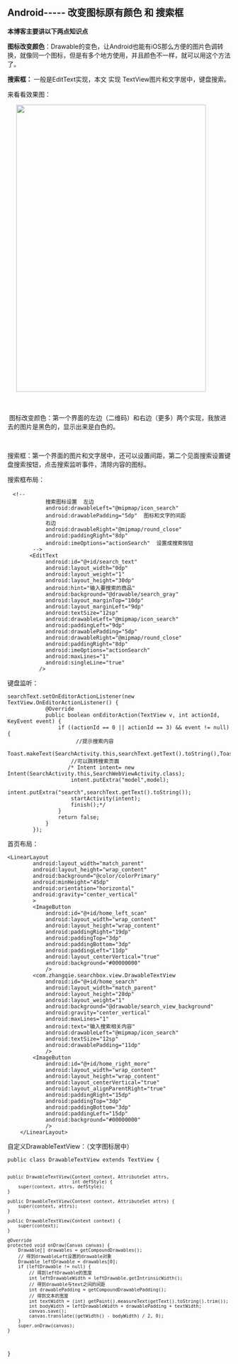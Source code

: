 ## Android----- 改变图标原有颜色 和 搜索框

  <p><strong>本博客主要讲以下两点知识点</strong></p> 
<p><strong>图标改变颜色</strong>：Drawable的变色，让Android也能有iOS那么方便的图片色调转换，就像同一个图标，但是有多个地方使用，并且颜色不一样，就可以用这个方法了。</p> 
<p><strong>搜索框： </strong>一般是EditText实现，本文 实现 TextView图片和文字居中，键盘搜索。</p> 
<p>来看看效果图：</p> 
<p>&nbsp;&nbsp;&nbsp;&nbsp; <img alt="" height="646" src="http://images2017.cnblogs.com/blog/1041439/201709/1041439-20170914155405125-1018769923.gif" width="428"></p> 
<p>&nbsp;</p> 
<p>&nbsp;图标改变颜色：第一个界面的左边（二维码）和右边（更多）两个实现，我放进去的图片是黑色的，显示出来是白色的。</p> 
<p>&nbsp; &nbsp; &nbsp; &nbsp; &nbsp; &nbsp; <img alt="" src="http://images2017.cnblogs.com/blog/1041439/201709/1041439-20170914160358188-1629284929.png"></p> 
<p>搜索框：第一个界面的图片和文字居中，还可以设置间距，第二个见面搜索设置键盘搜索按钮，点击搜索监听事件，清除内容的图标。</p> 
<p>搜索框布局：</p> 
<pre><code class="language-html">　&lt;!--
            搜索图标设置  左边
            android:drawableLeft="@mipmap/icon_search"
            android:drawablePadding="5dp"  图标和文字的间距
            右边
            android:drawableRight="@mipmap/round_close"
            android:paddingRight="8dp"
            android:imeOptions="actionSearch"  设置成搜索按钮
        --&gt;
       &lt;EditText
            android:id="@+id/search_text"
            android:layout_width="0dp"
            android:layout_weight="1"
            android:layout_height="30dp"
            android:hint="输入要搜索的商品"
            android:background="@drawable/search_gray"
            android:layout_marginTop="10dp"
            android:layout_marginLeft="9dp"
            android:textSize="12sp"
            android:drawableLeft="@mipmap/icon_search"
            android:paddingLeft="9dp"
            android:drawablePadding="5dp"
            android:drawableRight="@mipmap/round_close"
            android:paddingRight="8dp"
            android:imeOptions="actionSearch"
            android:maxLines="1"
            android:singleLine="true"
          /&gt;</code></pre> 
<p>键盘监听：</p> 
<pre><code class="language-java">searchText.setOnEditorActionListener(new TextView.OnEditorActionListener() {
            @Override
            public boolean onEditorAction(TextView v, int actionId, KeyEvent event) {
                if ((actionId == 0 || actionId == 3) &amp;&amp; event != null) {
　　　　　　　　　　　　　//提示搜索内容
                    Toast.makeText(SearchActivity.this,searchText.getText().toString(),Toast.LENGTH_LONG).show();
                    //可以跳转搜索页面
                   /* Intent intent= new Intent(SearchActivity.this,SearchWebViewActivity.class);
                    intent.putExtra("model",model);
                    intent.putExtra("search",searchText.getText().toString());
                    startActivity(intent);
                    finish();*/
                }
                return false;
            }
        });</code></pre> 
<p>首页布局：</p> 
<pre><code class="language-html">&lt;LinearLayout
        android:layout_width="match_parent"
        android:layout_height="wrap_content"
        android:background="@color/colorPrimary"
        android:minHeight="45dp"
        android:orientation="horizontal"
        android:gravity="center_vertical"
        &gt;
        &lt;ImageButton
            android:id="@+id/home_left_scan"
            android:layout_width="wrap_content"
            android:layout_height="wrap_content"
            android:paddingRight="19dp"
            android:paddingTop="3dp"
            android:paddingBottom="3dp"
            android:paddingLeft="11dp"
            android:layout_centerVertical="true"
            android:background="#00000000"
            /&gt;
        &lt;com.zhangqie.searchbox.view.DrawableTextView
            android:id="@+id/home_search"
            android:layout_width="match_parent"
            android:layout_height="28dp"
            android:layout_weight="1"
            android:background="@drawable/search_view_background"
            android:gravity="center_vertical"
            android:maxLines="1"
            android:text="输入搜索相关内容"
            android:drawableLeft="@mipmap/icon_search"
            android:textSize="12sp"
            android:drawablePadding="11dp"
            /&gt;
        &lt;ImageButton
            android:id="@+id/home_right_more"
            android:layout_width="wrap_content"
            android:layout_height="wrap_content"
            android:layout_centerVertical="true"
            android:layout_alignParentRight="true"
            android:paddingRight="15dp"
            android:paddingTop="3dp"
            android:paddingBottom="3dp"
            android:paddingLeft="15dp"
            android:background="#00000000"
            /&gt;
    &lt;/LinearLayout&gt;</code></pre> 
<p>自定义DrawableTextView：（文字图标居中）</p> 
<pre><code class="language-java">public class DrawableTextView extends TextView {

    public DrawableTextView(Context context, AttributeSet attrs,
                            int defStyle) {
        super(context, attrs, defStyle);
    }

    public DrawableTextView(Context context, AttributeSet attrs) {
        super(context, attrs);
    }

    public DrawableTextView(Context context) {
        super(context);
    }

    @Override
    protected void onDraw(Canvas canvas) {
        Drawable[] drawables = getCompoundDrawables();
        // 得到drawableLeft设置的drawable对象
        Drawable leftDrawable = drawables[0];
        if (leftDrawable != null) {
            // 得到leftDrawable的宽度
            int leftDrawableWidth = leftDrawable.getIntrinsicWidth();
            // 得到drawable与text之间的间距
            int drawablePadding = getCompoundDrawablePadding();
            // 得到文本的宽度
            int textWidth = (int) getPaint().measureText(getText().toString().trim());
            int bodyWidth = leftDrawableWidth + drawablePadding + textWidth;
            canvas.save();
            canvas.translate((getWidth() - bodyWidth) / 2, 0);
        }
        super.onDraw(canvas);
    }
}</code></pre> 
